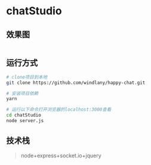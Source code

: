 # chatStudio
## 效果图
![]() 
## 运行方式
```bash
# clone项目到本地
git clone https://github.com/windlany/happy-chat.git

# 安装项目依赖
yarn

# 运行以下命令打开浏览器的localhost:3000查看
cd chatStudio
node server.js
```
## 技术栈
> node+express+socket.io+jquery

